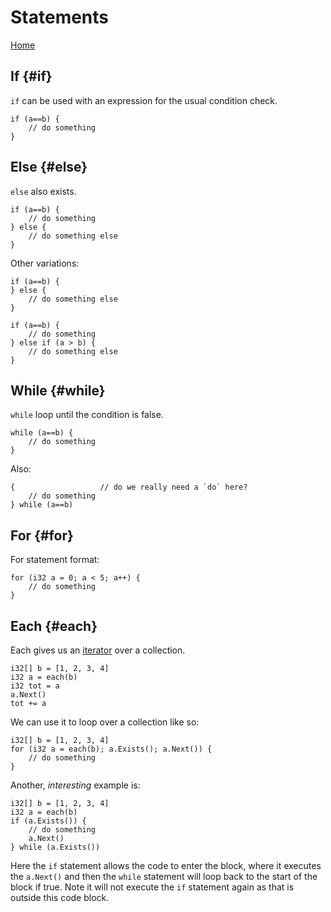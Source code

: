 #  Statements

[Home](index.md)

## If {#if}

`if` can be used with an expression for the usual condition check.

```
if (a==b) {
	// do something
}
```

## Else {#else}

`else` also exists.

```
if (a==b) {
	// do something
} else {
	// do something else
}
```

Other variations:

```
if (a==b) {
} else {
	// do something else
}
```

```
if (a==b) {
	// do something
} else if (a > b) {
	// do something else
}
```

## While {#while}

`while` loop until the condition is false.

```
while (a==b) {
	// do something
}
```

Also:

```
{					// do we really need a `do` here?
	// do something
} while (a==b)
```

## For {#for}

For statement format:

```
for (i32 a = 0; a < 5; a++) {
	// do something
}
```

## Each {#each}

Each gives us an [iterator](iterators.md) over a collection.

```
i32[] b = [1, 2, 3, 4]
i32 a = each(b)
i32 tot = a
a.Next()
tot += a
```

We can use it to loop over a collection like so:

```
i32[] b = [1, 2, 3, 4]
for (i32 a = each(b); a.Exists(); a.Next()) {
	// do something
}
```

Another, *interesting* example is:

```
i32[] b = [1, 2, 3, 4]
i32 a = each(b)
if (a.Exists()) {
	// do something
	a.Next()
} while (a.Exists())

```

Here the `if` statement allows the code to enter the block, where it executes the `a.Next()` and then the `while` statement will loop back to the start of the block if true. Note it will not execute the `if` statement again as that is outside this code block.

